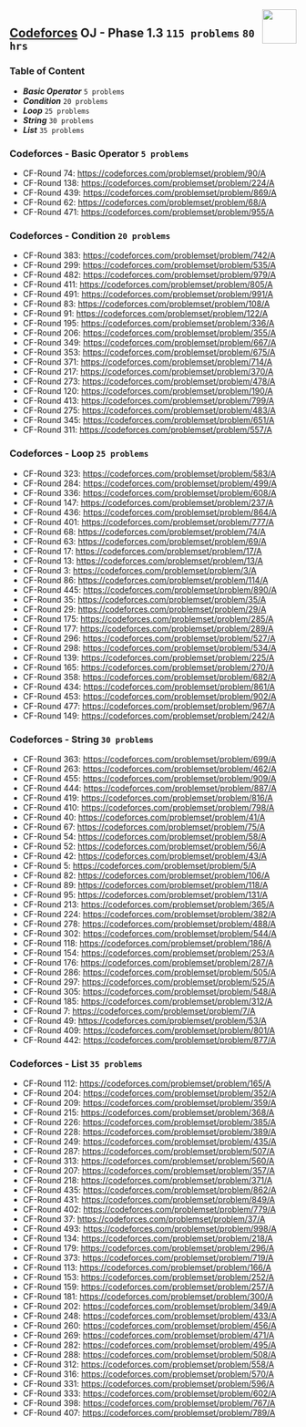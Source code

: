 <img align="right" width="60" height="60" src="https://github.com/cs-MohamedAyman/Problem-Solving-Training/blob/master/online-judges-logos/codeforces.jpg">

## [Codeforces](https://codeforces.com/) OJ - Phase 1.3 `115 problems` `80 hrs`

### Table of Content

- ***Basic Operator*** `5 problems`
- ***Condition***      `20 problems`
- ***Loop***           `25 problems`
- ***String***         `30 problems`
- ***List***           `35 problems`

### Codeforces - Basic Operator `5 problems`

- CF-Round 74: https://codeforces.com/problemset/problem/90/A
- CF-Round 138: https://codeforces.com/problemset/problem/224/A
- CF-Round 439: https://codeforces.com/problemset/problem/869/A
- CF-Round 62: https://codeforces.com/problemset/problem/68/A
- CF-Round 471: https://codeforces.com/problemset/problem/955/A

### Codeforces - Condition `20 problems`

- CF-Round 383: https://codeforces.com/problemset/problem/742/A
- CF-Round 299: https://codeforces.com/problemset/problem/535/A
- CF-Round 482: https://codeforces.com/problemset/problem/979/A
- CF-Round 411: https://codeforces.com/problemset/problem/805/A
- CF-Round 491: https://codeforces.com/problemset/problem/991/A
- CF-Round 83: https://codeforces.com/problemset/problem/108/A
- CF-Round 91: https://codeforces.com/problemset/problem/122/A
- CF-Round 195: https://codeforces.com/problemset/problem/336/A
- CF-Round 206: https://codeforces.com/problemset/problem/355/A
- CF-Round 349: https://codeforces.com/problemset/problem/667/A
- CF-Round 353: https://codeforces.com/problemset/problem/675/A
- CF-Round 371: https://codeforces.com/problemset/problem/714/A
- CF-Round 217: https://codeforces.com/problemset/problem/370/A
- CF-Round 273: https://codeforces.com/problemset/problem/478/A
- CF-Round 120: https://codeforces.com/problemset/problem/190/A
- CF-Round 413: https://codeforces.com/problemset/problem/799/A
- CF-Round 275: https://codeforces.com/problemset/problem/483/A
- CF-Round 345: https://codeforces.com/problemset/problem/651/A
- CF-Round 311: https://codeforces.com/problemset/problem/557/A

### Codeforces - Loop `25 problems`

- CF-Round 323: https://codeforces.com/problemset/problem/583/A
- CF-Round 284: https://codeforces.com/problemset/problem/499/A
- CF-Round 336: https://codeforces.com/problemset/problem/608/A
- CF-Round 147: https://codeforces.com/problemset/problem/237/A
- CF-Round 436: https://codeforces.com/problemset/problem/864/A
- CF-Round 401: https://codeforces.com/problemset/problem/777/A
- CF-Round 68: https://codeforces.com/problemset/problem/74/A
- CF-Round 63: https://codeforces.com/problemset/problem/69/A
- CF-Round 17: https://codeforces.com/problemset/problem/17/A
- CF-Round 13: https://codeforces.com/problemset/problem/13/A
- CF-Round 3: https://codeforces.com/problemset/problem/3/A
- CF-Round 86: https://codeforces.com/problemset/problem/114/A
- CF-Round 445: https://codeforces.com/problemset/problem/890/A
- CF-Round 35: https://codeforces.com/problemset/problem/35/A
- CF-Round 29: https://codeforces.com/problemset/problem/29/A
- CF-Round 175: https://codeforces.com/problemset/problem/285/A
- CF-Round 177: https://codeforces.com/problemset/problem/289/A
- CF-Round 296: https://codeforces.com/problemset/problem/527/A
- CF-Round 298: https://codeforces.com/problemset/problem/534/A
- CF-Round 139: https://codeforces.com/problemset/problem/225/A
- CF-Round 165: https://codeforces.com/problemset/problem/270/A
- CF-Round 358: https://codeforces.com/problemset/problem/682/A
- CF-Round 434: https://codeforces.com/problemset/problem/861/A
- CF-Round 453: https://codeforces.com/problemset/problem/902/A
- CF-Round 477: https://codeforces.com/problemset/problem/967/A
- CF-Round 149: https://codeforces.com/problemset/problem/242/A

### Codeforces - String `30 problems`

- CF-Round 363: https://codeforces.com/problemset/problem/699/A
- CF-Round 263: https://codeforces.com/problemset/problem/462/A
- CF-Round 455: https://codeforces.com/problemset/problem/909/A
- CF-Round 444: https://codeforces.com/problemset/problem/887/A
- CF-Round 419: https://codeforces.com/problemset/problem/816/A
- CF-Round 410: https://codeforces.com/problemset/problem/798/A
- CF-Round 40: https://codeforces.com/problemset/problem/41/A
- CF-Round 67: https://codeforces.com/problemset/problem/75/A
- CF-Round 54: https://codeforces.com/problemset/problem/58/A
- CF-Round 52: https://codeforces.com/problemset/problem/56/A
- CF-Round 42: https://codeforces.com/problemset/problem/43/A
- CF-Round 5: https://codeforces.com/problemset/problem/5/A
- CF-Round 82: https://codeforces.com/problemset/problem/106/A
- CF-Round 89: https://codeforces.com/problemset/problem/118/A
- CF-Round 95: https://codeforces.com/problemset/problem/131/A
- CF-Round 213: https://codeforces.com/problemset/problem/365/A
- CF-Round 224: https://codeforces.com/problemset/problem/382/A
- CF-Round 278: https://codeforces.com/problemset/problem/488/A
- CF-Round 302: https://codeforces.com/problemset/problem/544/A
- CF-Round 118: https://codeforces.com/problemset/problem/186/A
- CF-Round 154: https://codeforces.com/problemset/problem/253/A
- CF-Round 176: https://codeforces.com/problemset/problem/287/A
- CF-Round 286: https://codeforces.com/problemset/problem/505/A
- CF-Round 297: https://codeforces.com/problemset/problem/525/A
- CF-Round 305: https://codeforces.com/problemset/problem/548/A
- CF-Round 185: https://codeforces.com/problemset/problem/312/A
- CF-Round 7: https://codeforces.com/problemset/problem/7/A
- CF-Round 49: https://codeforces.com/problemset/problem/53/A
- CF-Round 409: https://codeforces.com/problemset/problem/801/A
- CF-Round 442: https://codeforces.com/problemset/problem/877/A

### Codeforces - List `35 problems`

- CF-Round 112: https://codeforces.com/problemset/problem/165/A
- CF-Round 204: https://codeforces.com/problemset/problem/352/A
- CF-Round 209: https://codeforces.com/problemset/problem/359/A
- CF-Round 215: https://codeforces.com/problemset/problem/368/A
- CF-Round 226: https://codeforces.com/problemset/problem/385/A
- CF-Round 228: https://codeforces.com/problemset/problem/389/A
- CF-Round 249: https://codeforces.com/problemset/problem/435/A
- CF-Round 287: https://codeforces.com/problemset/problem/507/A
- CF-Round 313: https://codeforces.com/problemset/problem/560/A
- CF-Round 207: https://codeforces.com/problemset/problem/357/A
- CF-Round 218: https://codeforces.com/problemset/problem/371/A
- CF-Round 435: https://codeforces.com/problemset/problem/862/A
- CF-Round 431: https://codeforces.com/problemset/problem/849/A
- CF-Round 402: https://codeforces.com/problemset/problem/779/A
- CF-Round 37: https://codeforces.com/problemset/problem/37/A
- CF-Round 493: https://codeforces.com/problemset/problem/998/A
- CF-Round 134: https://codeforces.com/problemset/problem/218/A
- CF-Round 179: https://codeforces.com/problemset/problem/296/A
- CF-Round 373: https://codeforces.com/problemset/problem/719/A
- CF-Round 113: https://codeforces.com/problemset/problem/166/A
- CF-Round 153: https://codeforces.com/problemset/problem/252/A
- CF-Round 159: https://codeforces.com/problemset/problem/257/A
- CF-Round 181: https://codeforces.com/problemset/problem/300/A
- CF-Round 202: https://codeforces.com/problemset/problem/349/A
- CF-Round 248: https://codeforces.com/problemset/problem/433/A
- CF-Round 260: https://codeforces.com/problemset/problem/456/A
- CF-Round 269: https://codeforces.com/problemset/problem/471/A
- CF-Round 282: https://codeforces.com/problemset/problem/495/A
- CF-Round 288: https://codeforces.com/problemset/problem/508/A
- CF-Round 312: https://codeforces.com/problemset/problem/558/A
- CF-Round 316: https://codeforces.com/problemset/problem/570/A
- CF-Round 331: https://codeforces.com/problemset/problem/596/A
- CF-Round 333: https://codeforces.com/problemset/problem/602/A
- CF-Round 398: https://codeforces.com/problemset/problem/767/A
- CF-Round 407: https://codeforces.com/problemset/problem/789/A
